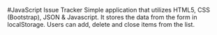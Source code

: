 #JavaScript Issue Tracker
Simple application that utilizes HTML5, CSS (Bootstrap), JSON & Javascript. It stores the data from the form in localStorage.
Users can add, delete and close items from the list.
